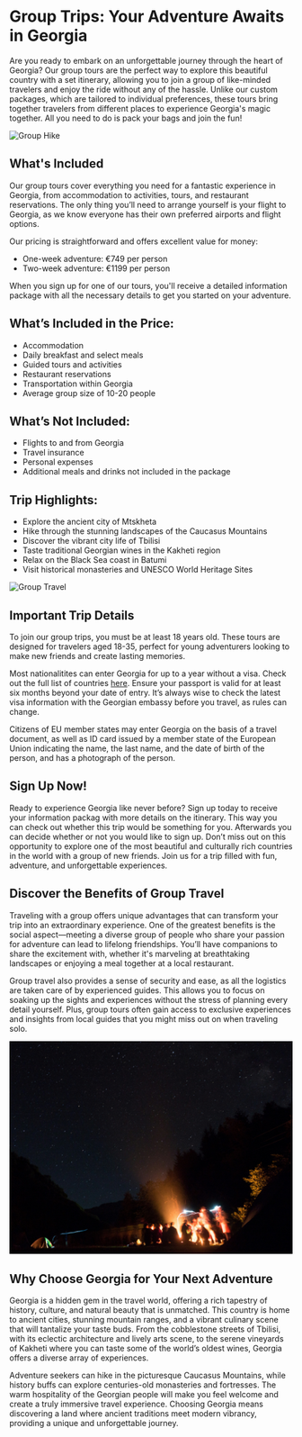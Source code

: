 # Group Trips: Your Adventure Awaits in Georgia

Are you ready to embark on an unforgettable journey through the heart of Georgia? Our group tours are the perfect way to explore this beautiful country with a set itinerary, allowing you to join a group of like-minded travelers and enjoy the ride without any of the hassle. Unlike our custom packages, which are tailored to individual preferences, these tours bring together travelers from different places to experience Georgia's magic together. All you need to do is pack your bags and join the fun!

![Group Hike](../assets/racha-udziro-lake.jpg)

## What's Included

Our group tours cover everything you need for a fantastic experience in Georgia, from accommodation to activities, tours, and restaurant reservations. The only thing you’ll need to arrange yourself is your flight to Georgia, as we know everyone has their own preferred airports and flight options.

Our pricing is straightforward and offers excellent value for money:
- One-week adventure: €749 per person
- Two-week adventure: €1199 per person

When you sign up for one of our tours, you'll receive a detailed information package with all the necessary details to get you started on your adventure. 

## What’s Included in the Price:
- Accommodation
- Daily breakfast and select meals
- Guided tours and activities
- Restaurant reservations
- Transportation within Georgia
- Average group size of 10-20 people 

## What’s Not Included:
- Flights to and from Georgia
- Travel insurance
- Personal expenses
- Additional meals and drinks not included in the package

## Trip Highlights:
- Explore the ancient city of Mtskheta
- Hike through the stunning landscapes of the Caucasus Mountains
- Discover the vibrant city life of Tbilisi
- Taste traditional Georgian wines in the Kakheti region
- Relax on the Black Sea coast in Batumi
- Visit historical monasteries and UNESCO World Heritage Sites

![Group Travel](../assets/fabrika-tbilisi-people.jpg)

## Important Trip Details

To join our group trips, you must be at least 18 years old. These tours are designed for travelers aged 18-35, perfect for young adventurers looking to make new friends and create lasting memories. 

Most nationalitites can enter Georgia for up to a year without a visa. Check out the full list of countries [here](https://migration.commission.ge/index.php?article_id=160&clang=1). Ensure your passport is valid for at least six months beyond your date of entry. It’s always wise to check the latest visa information with the Georgian embassy before you travel, as rules can change.

Citizens of EU member states may enter Georgia on the basis of a travel document, as well as ID card issued by a member state of the European Union indicating the name, the last name, and the date of birth of the person, and has a photograph of the person.

## Sign Up Now!

Ready to experience Georgia like never before? Sign up today to receive your information packag with more details on the itinerary. This way you can check out whether this trip would be something for you. Afterwards you can decide whether or not you would like to sign up. Don’t miss out on this opportunity to explore one of the most beautiful and culturally rich countries in the world with a group of new friends. Join us for a trip filled with fun, adventure, and unforgettable experiences.

## Discover the Benefits of Group Travel

Traveling with a group offers unique advantages that can transform your trip into an extraordinary experience. One of the greatest benefits is the social aspect—meeting a diverse group of people who share your passion for adventure can lead to lifelong friendships. You’ll have companions to share the excitement with, whether it's marveling at breathtaking landscapes or enjoying a meal together at a local restaurant. 

Group travel also provides a sense of security and ease, as all the logistics are taken care of by experienced guides. This allows you to focus on soaking up the sights and experiences without the stress of planning every detail yourself. Plus, group tours often gain access to exclusive experiences and insights from local guides that you might miss out on when traveling solo.

![Camping Group](../assets/camping-georgia-group.jpg)

## Why Choose Georgia for Your Next Adventure

Georgia is a hidden gem in the travel world, offering a rich tapestry of history, culture, and natural beauty that is unmatched. This country is home to ancient cities, stunning mountain ranges, and a vibrant culinary scene that will tantalize your taste buds. From the cobblestone streets of Tbilisi, with its eclectic architecture and lively arts scene, to the serene vineyards of Kakheti where you can taste some of the world’s oldest wines, Georgia offers a diverse array of experiences. 

Adventure seekers can hike in the picturesque Caucasus Mountains, while history buffs can explore centuries-old monasteries and fortresses. The warm hospitality of the Georgian people will make you feel welcome and create a truly immersive travel experience. Choosing Georgia means discovering a land where ancient traditions meet modern vibrancy, providing a unique and unforgettable journey.